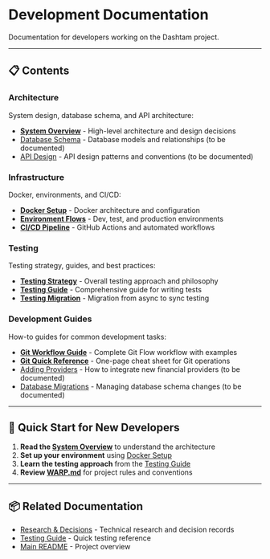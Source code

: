 # Development Documentation

Documentation for developers working on the Dashtam project.

---

## 📋 Contents

### Architecture
System design, database schema, and API architecture:

- **[System Overview](architecture/overview.md)** - High-level architecture and design decisions
- [Database Schema](architecture/) - Database models and relationships (to be documented)
- [API Design](architecture/) - API design patterns and conventions (to be documented)

### Infrastructure
Docker, environments, and CI/CD:

- **[Docker Setup](infrastructure/docker-setup.md)** - Docker architecture and configuration
- **[Environment Flows](infrastructure/environment-flows.md)** - Dev, test, and production environments
- **[CI/CD Pipeline](infrastructure/ci-cd.md)** - GitHub Actions and automated workflows

### Testing
Testing strategy, guides, and best practices:

- **[Testing Strategy](testing/strategy.md)** - Overall testing approach and philosophy
- **[Testing Guide](testing/guide.md)** - Comprehensive guide for writing tests
- **[Testing Migration](testing/migration.md)** - Migration from async to sync testing

### Development Guides
How-to guides for common development tasks:

- **[Git Workflow Guide](guides/git-workflow.md)** - Complete Git Flow workflow with examples
- **[Git Quick Reference](guides/git-quick-reference.md)** - One-page cheat sheet for Git operations
- [Adding Providers](guides/) - How to integrate new financial providers (to be documented)
- [Database Migrations](guides/) - Managing database schema changes (to be documented)

---

## 🚀 Quick Start for New Developers

1. **Read the [System Overview](architecture/overview.md)** to understand the architecture
2. **Set up your environment** using [Docker Setup](infrastructure/docker-setup.md)
3. **Learn the testing approach** from the [Testing Guide](testing/guide.md)
4. **Review [WARP.md](../../WARP.md)** for project rules and conventions

---

## 📦 Related Documentation

- [Research & Decisions](../research/) - Technical research and decision records
- [Testing Guide](../../tests/TESTING_GUIDE.md) - Quick testing reference
- [Main README](../../README.md) - Project overview
